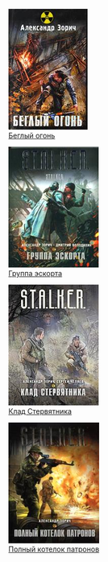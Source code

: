 ![](Беглый%20огонь.jpg)  
[Беглый огонь](Беглый%20огонь.md)

![](Группа%20эскорта.jpg)  
[Группа эскорта](Группа%20эскорта.md)

![](Клад%20Стервятника.jpg)  
[Клад Стервятника](Клад%20Стервятника.md)

![](Полный%20котелок%20патронов.jpg)  
[Полный котелок патронов](Полный%20котелок%20патронов.md)
